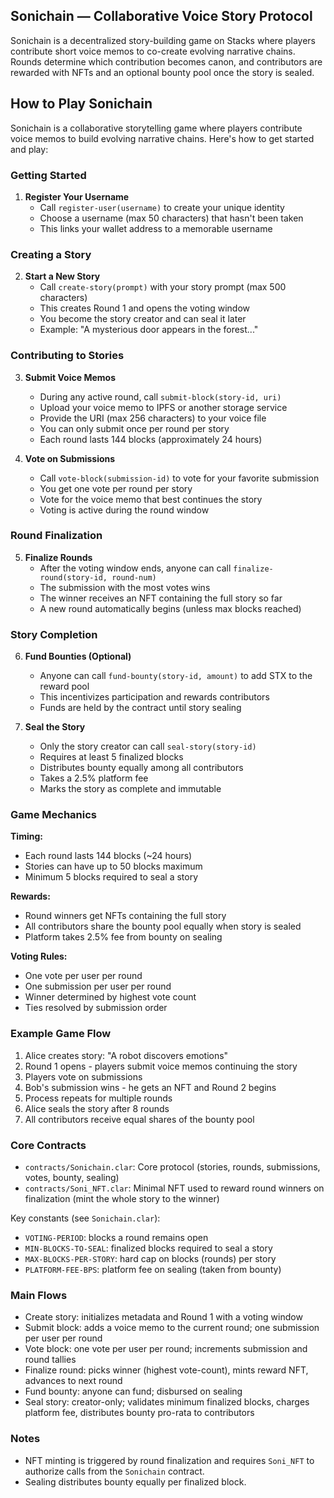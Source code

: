 ## Sonichain — Collaborative Voice Story Protocol

Sonichain is a decentralized story-building game on Stacks where players contribute short voice memos to co-create evolving narrative chains. Rounds determine which contribution becomes canon, and contributors are rewarded with NFTs and an optional bounty pool once the story is sealed.

## How to Play Sonichain

Sonichain is a collaborative storytelling game where players contribute voice memos to build evolving narrative chains. Here's how to get started and play:

### Getting Started

1. **Register Your Username**
   - Call `register-user(username)` to create your unique identity
   - Choose a username (max 50 characters) that hasn't been taken
   - This links your wallet address to a memorable username

### Creating a Story

2. **Start a New Story**
   - Call `create-story(prompt)` with your story prompt (max 500 characters)
   - This creates Round 1 and opens the voting window
   - You become the story creator and can seal it later
   - Example: "A mysterious door appears in the forest..."

### Contributing to Stories

3. **Submit Voice Memos**
   - During any active round, call `submit-block(story-id, uri)`
   - Upload your voice memo to IPFS or another storage service
   - Provide the URI (max 256 characters) to your voice file
   - You can only submit once per round per story
   - Each round lasts 144 blocks (approximately 24 hours)

4. **Vote on Submissions**
   - Call `vote-block(submission-id)` to vote for your favorite submission
   - You get one vote per round per story
   - Vote for the voice memo that best continues the story
   - Voting is active during the round window

### Round Finalization

5. **Finalize Rounds**
   - After the voting window ends, anyone can call `finalize-round(story-id, round-num)`
   - The submission with the most votes wins
   - The winner receives an NFT containing the full story so far
   - A new round automatically begins (unless max blocks reached)

### Story Completion

6. **Fund Bounties (Optional)**
   - Anyone can call `fund-bounty(story-id, amount)` to add STX to the reward pool
   - This incentivizes participation and rewards contributors
   - Funds are held by the contract until story sealing

7. **Seal the Story**
   - Only the story creator can call `seal-story(story-id)`
   - Requires at least 5 finalized blocks
   - Distributes bounty equally among all contributors
   - Takes a 2.5% platform fee
   - Marks the story as complete and immutable

### Game Mechanics

**Timing:**
- Each round lasts 144 blocks (~24 hours)
- Stories can have up to 50 blocks maximum
- Minimum 5 blocks required to seal a story

**Rewards:**
- Round winners get NFTs containing the full story
- All contributors share the bounty pool equally when story is sealed
- Platform takes 2.5% fee from bounty on sealing

**Voting Rules:**
- One vote per user per round
- One submission per user per round
- Winner determined by highest vote count
- Ties resolved by submission order

### Example Game Flow

1. Alice creates story: "A robot discovers emotions"
2. Round 1 opens - players submit voice memos continuing the story
3. Players vote on submissions
4. Bob's submission wins - he gets an NFT and Round 2 begins
5. Process repeats for multiple rounds
6. Alice seals the story after 8 rounds
7. All contributors receive equal shares of the bounty pool

### Core Contracts
- `contracts/Sonichain.clar`: Core protocol (stories, rounds, submissions, votes, bounty, sealing)
- `contracts/Soni_NFT.clar`: Minimal NFT used to reward round winners on finalization (mint the whole story to the winner)

Key constants (see `Sonichain.clar`):
- `VOTING-PERIOD`: blocks a round remains open
- `MIN-BLOCKS-TO-SEAL`: finalized blocks required to seal a story
- `MAX-BLOCKS-PER-STORY`: hard cap on blocks (rounds) per story
- `PLATFORM-FEE-BPS`: platform fee on sealing (taken from bounty)

### Main Flows
- Create story: initializes metadata and Round 1 with a voting window
- Submit block: adds a voice memo to the current round; one submission per user per round
- Vote block: one vote per user per round; increments submission and round tallies
- Finalize round: picks winner (highest vote-count), mints reward NFT, advances to next round
- Fund bounty: anyone can fund; disbursed on sealing
- Seal story: creator-only; validates minimum finalized blocks, charges platform fee, distributes bounty pro-rata to contributors



### Notes
- NFT minting is triggered by round finalization and requires `Soni_NFT` to authorize calls from the `Sonichain` contract.
- Sealing distributes bounty equally per finalized block.
